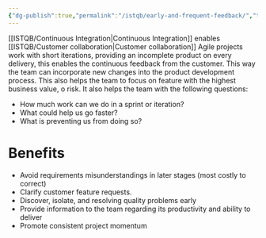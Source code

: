 ```yaml
---
{"dg-publish":true,"permalink":"/istqb/early-and-frequent-feedback/","tags":["agile","agile-tester","product","continuous-delivery"]}
---
```


[[ISTQB/Continuous Integration\|Continuous Integration]] enables [[ISTQB/Customer collaboration\|Customer collaboration]]
Agile projects work with short iterations, providing an incomplete product on every delivery, this enables the continuous feedback from the customer. This way the team can incorporate new changes into the product development process.
This also helps the team to focus on feature with the highest business value, o risk.
It also helps the team with the following questions:
- How much work can we do in a sprint or iteration?
- What could help us go faster?
- What is preventing us from doing so?
# Benefits
- Avoid requirements misunderstandings in later stages (most costly to correct)
- Clarify customer feature requests.
- Discover, isolate, and resolving quality problems early
- Provide information to the team regarding its productivity and ability to deliver
- Promote consistent project momentum


